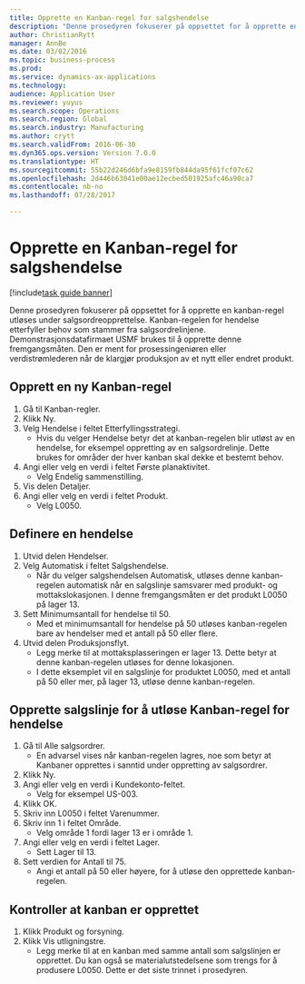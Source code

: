 ```yaml
--- 
title: Opprette en Kanban-regel for salgshendelse
description: "Denne prosedyren fokuserer på oppsettet for å opprette en kanban-regel utløses under salgsordreopprettelse."
author: ChristianRytt
manager: AnnBe
ms.date: 03/02/2016
ms.topic: business-process
ms.prod: 
ms.service: dynamics-ax-applications
ms.technology: 
audience: Application User
ms.reviewer: yuyus
ms.search.scope: Operations
ms.search.region: Global
ms.search.industry: Manufacturing
ms.author: crytt
ms.search.validFrom: 2016-06-30
ms.dyn365.ops.version: Version 7.0.0
ms.translationtype: HT
ms.sourcegitcommit: 55b22d246d6bfa9e8159fb844da95f61fcf07c62
ms.openlocfilehash: 2d446b63041e00ae12ecbed501925afc46a90ca7
ms.contentlocale: nb-no
ms.lasthandoff: 07/28/2017

---
```

# <a name="create-a-sales-event-kanban-rule"></a>Opprette en Kanban-regel for salgshendelse

[!include[task guide banner](../../includes/task-guide-banner.md)]

Denne prosedyren fokuserer på oppsettet for å opprette en kanban-regel utløses under salgsordreopprettelse. Kanban-regelen for hendelse etterfyller behov som stammer fra salgsordrelinjene. Demonstrasjonsdatafirmaet USMF brukes til å opprette denne fremgangsmåten. Den er ment for prosessingeniøren eller verdistrømlederen når de klargjør produksjon av et nytt eller endret produkt.




## <a name="create-a-new-kanban-rule"></a>Opprett en ny Kanban-regel
1. Gå til Kanban-regler.
2. Klikk Ny.
3. Velg Hendelse i feltet Etterfyllingsstrategi.
    * Hvis du velger Hendelse betyr det at kanban-regelen blir utløst av en hendelse, for eksempel oppretting av en salgsordrelinje.   Dette brukes for områder der hver kanban skal dekke et bestemt behov.  
4. Angi eller velg en verdi i feltet Første planaktivitet.
    * Velg Endelig sammenstilling.  
5. Vis delen Detaljer.
6. Angi eller velg en verdi i feltet Produkt.
    * Velg L0050.  

## <a name="define-an-event"></a>Definere en hendelse
1. Utvid delen Hendelser.
2. Velg Automatisk i feltet Salgshendelse.
    * Når du velger salgshendelsen Automatisk, utløses denne kanban-regelen automatisk når en salgslinje samsvarer med produkt- og mottakslokasjonen. I denne fremgangsmåten er det produkt L0050 på lager 13.  
3. Sett Minimumsantall for hendelse til 50.
    * Med et minimumsantall for hendelse på 50 utløses kanban-regelen bare av hendelser med et antall på 50 eller flere.  
4. Utvid delen Produksjonsflyt.
    * Legg merke til at mottaksplasseringen er lager 13. Dette betyr at denne kanban-regelen utløses for denne lokasjonen.  
    * I dette eksemplet vil en salgslinje for produktet L0050, med et antall på 50 eller mer, på lager 13, utløse denne kanban-regelen.  

## <a name="create-sales-line-to-trigger-event-kanban-rule"></a>Opprette salgslinje for å utløse Kanban-regel for hendelse
1. Gå til Alle salgsordrer.
    * En advarsel vises når kanban-regelen lagres, noe som betyr at Kanbaner opprettes i sanntid under oppretting av salgsordrer.  
2. Klikk Ny.
3. Angi eller velg en verdi i Kundekonto-feltet.
    * Velg for eksempel US-003.  
4. Klikk OK.
5. Skriv inn L0050 i feltet Varenummer.
6. Skriv inn 1 i feltet Område.
    * Velg område 1 fordi lager 13 er i område 1.  
7. Angi eller velg en verdi i feltet Lager.
    * Sett Lager til 13.  
8. Sett verdien for Antall til 75.
    * Angi et antall på 50 eller høyere, for å utløse den opprettede kanban-regelen.  

## <a name="verify-that-kanban-is-created"></a>Kontroller at kanban er opprettet
1. Klikk Produkt og forsyning.
2. Klikk Vis utligningstre.
    * Legg merke til at en kanban med samme antall som salgslinjen er opprettet. Du kan også se materialutstedelsene som trengs for å produsere L0050. Dette er det siste trinnet i prosedyren.  


